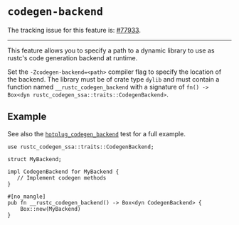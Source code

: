 # `codegen-backend`

The tracking issue for this feature is: [#77933](https://github.com/rust-lang/rust/issues/77933).

------------------------

This feature allows you to specify a path to a dynamic library to use as rustc's
code generation backend at runtime.

Set the `-Zcodegen-backend=<path>` compiler flag to specify the location of the
backend. The library must be of crate type `dylib` and must contain a function
named `__rustc_codegen_backend` with a signature of `fn() -> Box<dyn rustc_codegen_ssa::traits::CodegenBackend>`.

## Example
See also the [`hotplug_codegen_backend`](https://github.com/rust-lang/rust/tree/master/src/test/run-make-fulldeps/hotplug_codegen_backend) test
for a full example.

```rust,ignore (partial-example)
use rustc_codegen_ssa::traits::CodegenBackend;

struct MyBackend;

impl CodegenBackend for MyBackend {
   // Implement codegen methods
}

#[no_mangle]
pub fn __rustc_codegen_backend() -> Box<dyn CodegenBackend> {
    Box::new(MyBackend)
}
```
